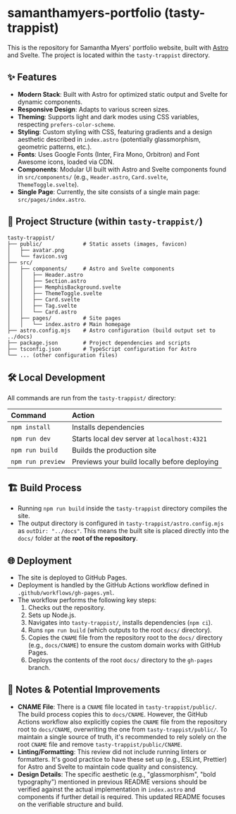 # samanthamyers-portfolio (tasty-trappist)

This is the repository for Samantha Myers' portfolio website, built with [Astro](https://astro.build/) and Svelte. The project is located within the `tasty-trappist` directory.

## ✨ Features

*   **Modern Stack**: Built with Astro for optimized static output and Svelte for dynamic components.
*   **Responsive Design**: Adapts to various screen sizes.
*   **Theming**: Supports light and dark modes using CSS variables, respecting `prefers-color-scheme`.
*   **Styling**: Custom styling with CSS, featuring gradients and a design aesthetic described in `index.astro` (potentially glassmorphism, geometric patterns, etc.).
*   **Fonts**: Uses Google Fonts (Inter, Fira Mono, Orbitron) and Font Awesome icons, loaded via CDN.
*   **Components**: Modular UI built with Astro and Svelte components found in `src/components/` (e.g., `Header.astro`, `Card.svelte`, `ThemeToggle.svelte`).
*   **Single Page**: Currently, the site consists of a single main page: `src/pages/index.astro`.

## 🚀 Project Structure (within `tasty-trappist/`)

```
tasty-trappist/
├── public/             # Static assets (images, favicon)
│   ├── avatar.png
│   └── favicon.svg
├── src/
│   ├── components/     # Astro and Svelte components
│   │   ├── Header.astro
│   │   ├── Section.astro
│   │   ├── MemphisBackground.svelte
│   │   ├── ThemeToggle.svelte
│   │   ├── Card.svelte
│   │   ├── Tag.svelte
│   │   └── Card.astro
│   ├── pages/          # Site pages
│   │   └── index.astro # Main homepage
├── astro.config.mjs    # Astro configuration (build output set to ../docs)
├── package.json        # Project dependencies and scripts
├── tsconfig.json       # TypeScript configuration for Astro
└── ... (other configuration files)
```

## 🛠️ Local Development

All commands are run from the `tasty-trappist/` directory:

| Command         | Action                                         |
| :-------------- | :--------------------------------------------- |
| `npm install`   | Installs dependencies                          |
| `npm run dev`   | Starts local dev server at `localhost:4321`    |
| `npm run build` | Builds the production site                     |
| `npm run preview` | Previews your build locally before deploying |

## 🏗️ Build Process

*   Running `npm run build` inside the `tasty-trappist` directory compiles the site.
*   The output directory is configured in `tasty-trappist/astro.config.mjs` as `outDir: "../docs"`. This means the built site is placed directly into the `docs/` folder at the **root of the repository**.

## 🌐 Deployment

*   The site is deployed to GitHub Pages.
*   Deployment is handled by the GitHub Actions workflow defined in `.github/workflows/gh-pages.yml`.
*   The workflow performs the following key steps:
    1.  Checks out the repository.
    2.  Sets up Node.js.
    3.  Navigates into `tasty-trappist/`, installs dependencies (`npm ci`).
    4.  Runs `npm run build` (which outputs to the root `docs/` directory).
    5.  Copies the `CNAME` file from the repository root to the `docs/` directory (e.g., `docs/CNAME`) to ensure the custom domain works with GitHub Pages.
    6.  Deploys the contents of the root `docs/` directory to the `gh-pages` branch.

## 📝 Notes & Potential Improvements

*   **CNAME File**: There is a `CNAME` file located in `tasty-trappist/public/`. The build process copies this to `docs/CNAME`. However, the GitHub Actions workflow also explicitly copies the `CNAME` file from the repository root to `docs/CNAME`, overwriting the one from `tasty-trappist/public/`. To maintain a single source of truth, it's recommended to rely solely on the root `CNAME` file and remove `tasty-trappist/public/CNAME`.
*   **Linting/Formatting**: This review did not include running linters or formatters. It's good practice to have these set up (e.g., ESLint, Prettier) for Astro and Svelte to maintain code quality and consistency.
*   **Design Details**: The specific aesthetic (e.g., "glassmorphism", "bold typography") mentioned in previous README versions should be verified against the actual implementation in `index.astro` and components if further detail is required. This updated README focuses on the verifiable structure and build.
